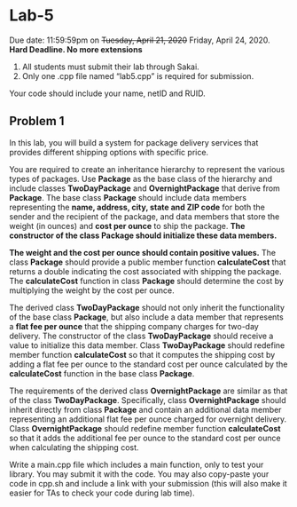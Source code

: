# Lab-5

Due date: 11:59:59pm on ~~Tuesday, April 21, 2020~~ Friday, April 24, 2020.  **Hard Deadline.  No more extensions**

1.	All students must submit their lab through Sakai. 
2.	Only one .cpp file named “lab5.cpp” is required for submission.

Your code should include your name, netID and RUID.

## Problem 1

In this lab, you will build a system for package delivery services that provides different shipping options with specific price. 

You are required to create an inheritance hierarchy to represent the various types of packages. Use **Package** as the base class of the hierarchy and include classes **TwoDayPackage** and **OvernightPackage** that derive from **Package**. The base class **Package** should include data members representing the **name, address, city, state and ZIP code** for both the sender and the recipient of the package, and data members that store the weight (in ounces) and **cost per ounce** to ship the package. **The constructor of the class Package should initialize these data members.**

**The weight and the cost per ounce should contain positive values.** The class **Package** should provide a public member function **calculateCost** that returns a double indicating the cost associated with shipping the package. The **calculateCost** function in class **Package** should determine the cost by multiplying the weight by the cost per ounce.

The derived class **TwoDayPackage** should not only inherit the functionality of the base class **Package**, but also include a data member that represents a **flat fee per ounce** that the shipping company charges for two-day delivery. The constructor of the class **TwoDayPackage** should receive a value to initialize this data member. Class **TwoDayPackage** should redefine member function **calculateCost** so that it computes the shipping cost by adding a flat fee per ounce to the standard cost per ounce calculated by the **calculateCost** function in the base class **Package**.

The requirements of the derived class **OvernightPackage** are similar as that of the class **TwoDayPackage**. Specifically, class **OvernightPackage** should inherit directly from class **Package** and contain an additional data member representing an additional flat fee per ounce charged for overnight delivery. Class **OvernightPackage** should redefine member function **calculateCost** so that it adds the additional fee per ounce to the standard cost per ounce when calculating the shipping cost.

Write a main.cpp file which includes a main function, only to test your library.  You may submit it with the code.  You may also copy-paste your code in cpp.sh and include a link with your submission (this will also make it easier for TAs to check your code during lab time).

